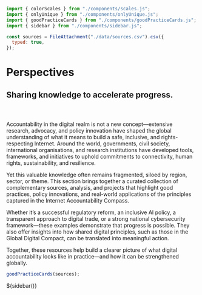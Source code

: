 <!-- import externals -->
<head>
<link rel="preconnect" href="https://fonts.googleapis.com">
<link rel="preconnect" href="https://fonts.gstatic.com" crossorigin>
<link href="https://fonts.googleapis.com/css2?family=Noto+Sans:ital,wght@0,100..900;1,100..900&family=Nunito+Sans:ital,opsz,wght@0,6..12,200..1000;1,6..12,200..1000&family=PT+Sans:ital,wght@0,400;0,700;1,400;1,700&display=swap" rel="stylesheet">
<link
  rel="stylesheet"
  href="https://cdnjs.cloudflare.com/ajax/libs/font-awesome/6.4.0/css/all.min.css"
/>
<link rel="stylesheet" href="style.css">
<link rel="stylesheet" href="./sidebar.css" />
</head>

<!-- import components -->

```js
import { colorScales } from "./components/scales.js";
import { onlyUnique } from "./components/onlyUnique.js";
import { goodPracticeCards } from "./components/goodPracticeCards.js";
import { sidebar } from "./components/sidebar.js";
```

<!-- data -->

```js
const sources = FileAttachment("./data/sources.csv").csv({
  typed: true,
});
```

<!-- hero -->

<div class="hero">
  <h1>Perspectives</h1>
  <h2>Sharing knowledge to accelerate progress.</h2>
  <div id="hero-image"></div>
<p style="margin-top: 4em;">Accountability in the digital realm is not a new concept—extensive research, advocacy, and policy innovation have shaped the global understanding of what it means to build a safe, inclusive, and rights-respecting Internet. Around the world, governments, civil society, international organisations, and research institutions have developed tools, frameworks, and initiatives to uphold commitments to connectivity, human rights, sustainability, and resilience.

</p>
<p>Yet this valuable knowledge often remains fragmented, siloed by region, sector, or theme. This section brings together a curated collection of complementary sources, analysis, and projects that highlight good practices, policy innovations, and real-world applications of the principles captured in the Internet Accountability Compass.
</p>
<p>Whether it’s a successful regulatory reform, an inclusive AI policy, a transparent approach to digital trade, or a strong national cybersecurity framework—these examples demonstrate that progress is possible. They also offer insights into how shared digital principles, such as those in the Global Digital Compact, can be translated into meaningful action.
</p>
<p>Together, these resources help build a clearer picture of what digital accountability looks like in practice—and how it can be strengthened globally.
</p>

</div>

<!-- sources -->
  <div id="goodpractice-section">
  </div>

```js
goodPracticeCards(sources);
```

<!-- sidebar -->

<div>
    ${sidebar()}
</div>
